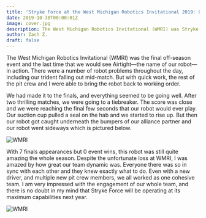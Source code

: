 ```yaml
---
title: 'Stryke Force at the West Michigan Robotics Invitational 2019: Goodbye Airtight!'
date: 2019-10-30T00:00:01Z
image: cover.jpg
description: The West Michigan Robotics Invitational (WMRI) was Stryke Force's final 2019 off-season event.
author: Zach Z.
draft: false
---
```


The West Michigan Robotics Invitational (WMRI) was the final off-season event and the last time that we would see Airtight—the name of our robot—in action. There were a number of robot problems throughout the day, including our trident falling out mid-match. But with quick work, the rest of the pit crew and I were able to bring the robot back to working order.

<!--more-->

We had made it to the finals, and everything seemed to be going well. After two thrilling matches, we were going to a tiebreaker. The score was close and we were reaching the final few seconds that our robot would ever play. Our suction cup pulled a seal on the hab and we started to rise up. But then our robot got caught underneath the bumpers of our alliance partner and our robot went sideways which is pictured below.

![WMRI](https://photos.smugmug.com/photos/i-gTGRxpS/0/cff1d6ad/M/i-gTGRxpS-M.jpg)

With 7 finals appearances but 0 event wins, this robot was still quite amazing the whole season. Despite the unfortunate loss at WMRI, I was amazed by how great our team dynamic was. Everyone there was so in sync with each other and they knew exactly what to do. Even with a new driver, and multiple new pit crew members, we all worked as one cohesive team. I am very impressed with the engagement of our whole team, and there is no doubt in my mind that Stryke Force will be operating at its maximum capabilities next year.

![WMRI](https://photos.smugmug.com/photos/i-xtgWkQR/0/eed64361/M/i-xtgWkQR-M.jpg)
